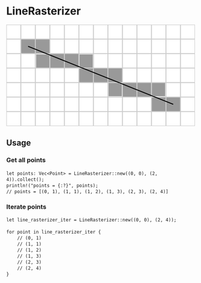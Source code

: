 # LineRasterizer

![line rasterization](rasterized_line.png "Line rasterization")

## Usage

### Get all points

    let points: Vec<Point> = LineRasterizer::new((0, 0), (2, 4)).collect();
    println!("points = {:?}", points);
    // points = [(0, 1), (1, 1), (1, 2), (1, 3), (2, 3), (2, 4)]

### Iterate points

    let line_rasterizer_iter = LineRasterizer::new((0, 0), (2, 4));

    for point in line_rasterizer_iter {
        // (0, 1)
        // (1, 1)
        // (1, 2)
        // (1, 3)
        // (2, 3)
        // (2, 4)
    }
